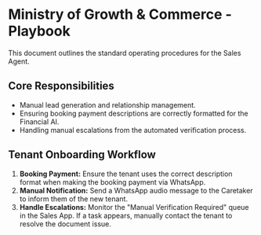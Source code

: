 # Ministry of Growth & Commerce - Playbook

This document outlines the standard operating procedures for the Sales Agent.

## Core Responsibilities

- Manual lead generation and relationship management.
- Ensuring booking payment descriptions are correctly formatted for the Financial AI.
- Handling manual escalations from the automated verification process.

## Tenant Onboarding Workflow

1.  **Booking Payment:** Ensure the tenant uses the correct description format when making the booking payment via WhatsApp.
2.  **Manual Notification:** Send a WhatsApp audio message to the Caretaker to inform them of the new tenant.
3.  **Handle Escalations:** Monitor the "Manual Verification Required" queue in the Sales App. If a task appears, manually contact the tenant to resolve the document issue.
